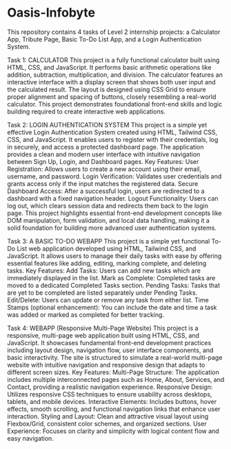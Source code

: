# Oasis-Infobyte
This repository contains 4 tasks of Level 2 internship projects: a Calculator App, Tribute Page, Basic To-Do List App, and a Login Authentication System.

Task 1: CALCULATOR
This project is a fully functional calculator built using HTML, CSS, and JavaScript. It performs basic arithmetic operations like addition, subtraction, multiplication, and division.
The calculator features an interactive interface with a display screen that shows both user input and the calculated result. The layout is designed using CSS Grid to ensure proper alignment and spacing of buttons, closely resembling a real-world calculator.
This project demonstrates foundational front-end skills and logic building required to create interactive web applications.

Task 2: LOGIN AUTHENTICATION SYSTEM
This project is a simple yet effective Login Authentication System created using HTML, Tailwind CSS, CSS, and JavaScript. It enables users to register with their credentials, log in securely, and access a protected dashboard page. The application provides a clean and modern user interface with intuitive navigation between Sign Up, Login, and Dashboard pages.
Key Features:
User Registration: Allows users to create a new account using their email, username, and password.
Login Verification: Validates user credentials and grants access only if the input matches the registered data.
Secure Dashboard Access: After a successful login, users are redirected to a dashboard with a fixed navigation header.
Logout Functionality: Users can log out, which clears session data and redirects them back to the login page.
This project highlights essential front-end development concepts like DOM manipulation, form validation, and local data handling, making it a solid foundation for building more advanced user authentication systems.

Task 3: A BASIC TO-DO WEBAPP
This project is a simple yet functional To-Do List web application developed using HTML, Tailwind CSS, and JavaScript. It allows users to manage their daily tasks with ease by offering essential features like adding, editing, marking complete, and deleting tasks.
Key Features:
Add Tasks: Users can add new tasks which are immediately displayed in the list.
Mark as Complete: Completed tasks are moved to a dedicated Completed Tasks section.
Pending Tasks: Tasks that are yet to be completed are listed separately under Pending Tasks.
Edit/Delete: Users can update or remove any task from either list.
Time Stamps (optional enhancement): You can include the date and time a task was added or marked as completed for better tracking.

Task 4: WEBAPP (Responsive Multi-Page Website)
This project is a responsive, multi-page web application built using HTML, CSS, and JavaScript. It showcases fundamental front-end development practices including layout design, navigation flow, user interface components, and basic interactivity. The site is structured to simulate a real-world multi-page website with intuitive navigation and responsive design that adapts to different screen sizes.
Key Features:
Multi-Page Structure: The application includes multiple interconnected pages such as Home, About, Services, and Contact, providing a realistic navigation experience.
Responsive Design: Utilizes responsive CSS techniques to ensure usability across desktops, tablets, and mobile devices.
Interactive Elements: Includes buttons, hover effects, smooth scrolling, and functional navigation links that enhance user interaction.
Styling and Layout: Clean and attractive visual layout using Flexbox/Grid, consistent color schemes, and organized sections.
User Experience: Focuses on clarity and simplicity with logical content flow and easy navigation.
